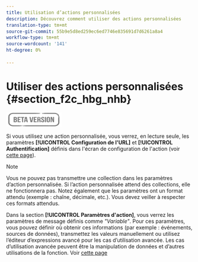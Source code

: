 ```yaml
---
title: Utilisation d’actions personnalisées
description: Découvrez comment utiliser des actions personnalisées
translation-type: tm+mt
source-git-commit: 55b9e5d8ed259ec6ed7746e835691d7d6261a8a4
workflow-type: tm+mt
source-wordcount: '141'
ht-degree: 0%

---
```


# Utiliser des actions personnalisées {#section_f2c_hbg_nhb}

![](../assets/do-not-localize/badge.png)

Si vous utilisez une action personnalisée, vous verrez, en lecture seule, les paramètres **[!UICONTROL Configuration de l&#39;URL]** et **[!UICONTROL Authentification]** définis dans l&#39;écran de configuration de l&#39;action (voir [cette page](../action/about-custom-action-configuration.md)).

>[!NOTE]
>
>Vous ne pouvez pas transmettre une collection dans les paramètres d’action personnalisée. Si l’action personnalisée attend des collections, elle ne fonctionnera pas. Notez également que les paramètres ont un format attendu (exemple : chaîne, décimale, etc.). Vous devez veiller à respecter ces formats attendus.

Dans la section **[!UICONTROL Paramètres d&#39;action]**, vous verrez les paramètres de message définis comme _&quot;Variable&quot;_. Pour ces paramètres, vous pouvez définir où obtenir ces informations (par exemple : événements, sources de données), transmettez les valeurs manuellement ou utilisez l’éditeur d’expressions avancé pour les cas d’utilisation avancée. Les cas d’utilisation avancée peuvent être la manipulation de données et d’autres utilisations de la fonction. Voir [cette page](https://experienceleague.adobe.com/docs/journeys/using/building-advanced-conditions-journeys/expressionadvanced.html)
